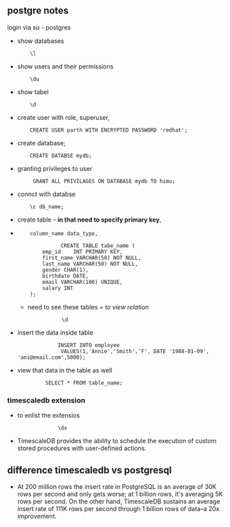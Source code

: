 ## postgre notes
login via su - postgres
- show databases

          \l
- show users and their permissions

          \du
          
          
- show tabel

          \d
          
- create user with role, superuser, 
          
          CREATE USER parth WITH ENCRYPTED PASSWORD 'redhat';


- create database;

          CREATE DATABSE mydb;
          
- granting privileges to user

           GRANT ALL PRIVILAGES ON DATABASE mydb TO himu;

-  connct with databse

           \c db_name;
           
           
-  create table - **in that need to specify primary key**, 
-         column_name data_type,

                    CREATE TABLE tabe_name (
              emp_id 	INT PRIMARY KEY,
              first_name VARCHAR(50) NOT NULL,
              last_name VARCHAR(50) NOT NULL,
              gender CHAR(1),
              birthdate DATE,
              email VARCHAR(100) UNIQUE,
              salary INT
          );
          
          
  - need to see these tables = *to view relation*
                  
                   \d
     
- insert the data inside table
                   
                   INSERT INTO employee
                    VALUES(1,'Annie','Smith','F', DATE '1988-01-09', 'ani@email.com',5000);
                    
- view that data in the table as well

               SELECT * FROM table_name;
               
               
 ### timescaledb extension
 - to enlist the extensios

                    \dx       
               
               
- TimescaleDB provides the ability to schedule the execution of custom stored procedures with user-defined actions. 
    
    
 ## difference timescaledb vs postgresql
 
 - At 200 million rows the insert rate in PostgreSQL is an average of 30K rows per second and only gets worse; at 1 billion rows, it's averaging 5K rows per second. On the other hand, TimescaleDB sustains an average insert rate of 111K rows per second through 1 billion rows of data–a 20x improvement.
 
                     
                    
                    
